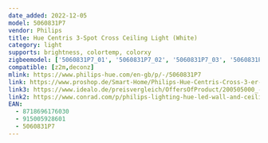 ```yaml
---
date_added: 2022-12-05
model: 5060831P7
vendor: Philips
title: Hue Centris 3-Spot Cross Ceiling Light (White)
category: light
supports: brightness, colortemp, colorxy
zigbeemodel: ['5060831P7_01', '5060831P7_02', '5060831P7_03', '5060831P7_04']
compatible: [z2m,deconz]
mlink: https://www.philips-hue.com/en-gb/p/-/5060831P7
link: https://www.proshop.de/Smart-Home/Philips-Hue-Centris-Cross-3-er-Spots-57W-weiss/2859490
link3: https://www.idealo.de/preisvergleich/OffersOfProduct/200505000_-hue-white-and-color-ambiance-centris-cross-3er-deckenspot-bluetooth-weiss-5060831p7-philips.html
link2: https://www.conrad.com/p/philips-lighting-hue-led-wall-and-ceiling-light-5060831p7-centris-cross-gu10-built-in-led-421-w-2268890
EAN: 
  - 8718696176030
  - 915005928601
  - 5060831P7
---
```

